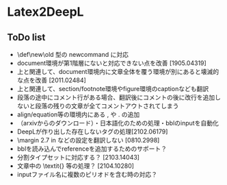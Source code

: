 # Latex2DeepL

## ToDo list

* \def\new\old 型の newcommand に対応
* document環境が第1階層にないと対応できない点を改善 [1905.04319]
* 上と関連して、document環境内に文章全体を覆う環境が別にあると壊滅的な点を改善 [2011.02484]
* 上と関連して、section/footnote環境やfigure環境のcaptionなども翻訳
* 段落の途中にコメント行がある場合、翻訳後にコメントの後に改行を追加しないと段落の残りの文章が全てコメントアウトされてしまう
* align/equation等の環境内にある , や . の追加
* （arxivからのダウンロード）・日本語化のための処理・bblのinputを自動化
* DeepLが作り出した存在しないタグの処理[2102.06179]
* \margin 2.7 in などの設定を翻訳しない [0810.2998]
* bblを読み込んでreferenceを追加するためのサポート？
* 分割タイプセットに対応する？ [2103.14043]
* 文章中の \textit{} 等の処理？ [2104.10280]
* inputファイル名に複数のピリオドを含む時の対応？
